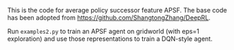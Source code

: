 This is the code for average policy successor feature APSF. The base code has been adopted from https://github.com/ShangtongZhang/DeepRL. 

Run `examples2.py` to train an APSF agent on gridworld (with eps=1 exploration) and use those representations to train a DQN-style agent. 